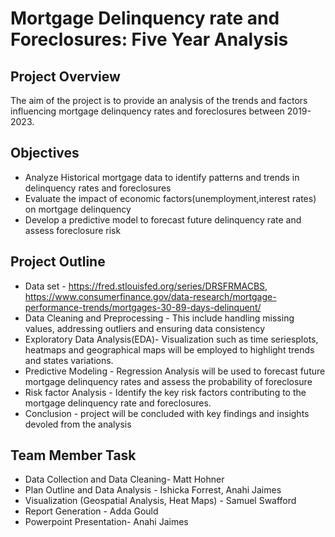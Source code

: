 # Mortgage Delinquency rate and Foreclosures: Five Year Analysis

## Project Overview
The aim of the project is to provide an analysis of the trends and factors influencing mortgage delinquency rates and foreclosures between 2019-2023. 

## Objectives
- Analyze Historical mortgage data to identify patterns and trends in delinquency rates and foreclosures
- Evaluate the impact of economic  factors(unemployment,interest rates) on mortgage delinquency
- Develop a predictive model to forecast future delinquency rate and assess foreclosure risk

## Project Outline
- Data set - https://fred.stlouisfed.org/series/DRSFRMACBS, https://www.consumerfinance.gov/data-research/mortgage-performance-trends/mortgages-30-89-days-delinquent/
-  Data Cleaning and Preprocessing - This include handling missing values, addressing outliers and ensuring data consistency
-  Exploratory Data Analysis(EDA)-  Visualization such as time seriesplots, heatmaps and geographical maps will be employed to highlight trends and states variations.
-  Predictive Modeling - Regression Analysis will be used to forecast future mortgage delinquency rates and assess the probability of foreclosure
-  Risk factor Analysis - Identify the key risk factors contributing to the mortgage delinquency rate and foreclosures.
-  Conclusion - project will be concluded with key findings and insights devoled from the analysis


## Team Member Task
-  Data Collection and Data Cleaning- Matt Hohner
- Plan Outline and  Data Analysis - Ishicka Forrest, Anahi Jaimes 
- Visualization (Geospatial Analysis, Heat Maps) - Samuel Swafford
- Report Generation - Adda Gould
- Powerpoint Presentation- Anahi Jaimes
